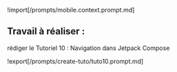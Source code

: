 !import[/prompts/mobile.context.prompt.md] 

## **Travail à réaliser :**  

rédiger le Tutoriel 10 : Navigation dans Jetpack Compose


!export[/prompts/create-tuto/tuto10.prompt.md]  